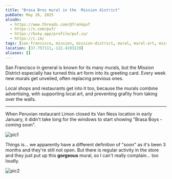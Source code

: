 ```yaml
---
title: "Brasa Bros mural in the  Mission district"
pubDate: May 26, 2025
alsoOn:
  - https://www.threads.com/@frankpuf
  - https://x.com/puf/
  - https://bsky.app/profile/puf.io/
  - https://c.im/
tags: [san-francisco, mission, mission-district, mural, mural-art, mission-murals]
location: [37.757111,-122.4193229]
aliases: []
---
```


San Francisco in general is known for its many murals, but the Mission District especially has turned this art form into its greeting card. Every week new murals get unveiled, often replacing previous ones.

Local shops and restaurants get into it too, because the murals combine advertising, with supporting local art, and preventing grafity from taking over the walls. 

---

When Peruvian restaurant Limon closed its Van Ness location in early January, it didn't take long for the windows to start showing "Brasa Boys - coming soon".

![pic1](https://i.imgur.com/tw29yt7.png)

Things is... we apparently have a different definition of "soon" as it's been 3 months and they're still not open. But there is regular activity in the store and they just put up this **gorgeous** mural, so I can't really complain... too loudly.

![pic2](https://i.imgur.com/im3nzKU.png)


